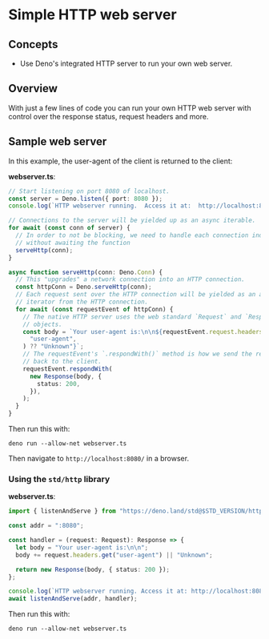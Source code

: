 # Simple HTTP web server

## Concepts

- Use Deno's integrated HTTP server to run your own web server.

## Overview

With just a few lines of code you can run your own HTTP web server with control
over the response status, request headers and more.

## Sample web server

In this example, the user-agent of the client is returned to the client:

**webserver.ts**:

```ts
// Start listening on port 8080 of localhost.
const server = Deno.listen({ port: 8080 });
console.log(`HTTP webserver running.  Access it at:  http://localhost:8080/`);

// Connections to the server will be yielded up as an async iterable.
for await (const conn of server) {
  // In order to not be blocking, we need to handle each connection individually
  // without awaiting the function
  serveHttp(conn);
}

async function serveHttp(conn: Deno.Conn) {
  // This "upgrades" a network connection into an HTTP connection.
  const httpConn = Deno.serveHttp(conn);
  // Each request sent over the HTTP connection will be yielded as an async
  // iterator from the HTTP connection.
  for await (const requestEvent of httpConn) {
    // The native HTTP server uses the web standard `Request` and `Response`
    // objects.
    const body = `Your user-agent is:\n\n${requestEvent.request.headers.get(
      "user-agent",
    ) ?? "Unknown"}`;
    // The requestEvent's `.respondWith()` method is how we send the response
    // back to the client.
    requestEvent.respondWith(
      new Response(body, {
        status: 200,
      }),
    );
  }
}
```

Then run this with:

```shell
deno run --allow-net webserver.ts
```

Then navigate to `http://localhost:8080/` in a browser.

### Using the `std/http` library

**webserver.ts**:

```ts
import { listenAndServe } from "https://deno.land/std@$STD_VERSION/http/server.ts";

const addr = ":8080";

const handler = (request: Request): Response => {
  let body = "Your user-agent is:\n\n";
  body += request.headers.get("user-agent") || "Unknown";

  return new Response(body, { status: 200 });
};

console.log(`HTTP webserver running. Access it at: http://localhost:8080/`);
await listenAndServe(addr, handler);
```

Then run this with:

```shell
deno run --allow-net webserver.ts
```
